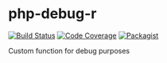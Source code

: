 # php-debug-r

[![Build Status](https://travis-ci.org/Slamdunk/php-debug-r.svg?branch=master)](https://travis-ci.org/Slamdunk/php-debug-r)
[![Code Coverage](https://scrutinizer-ci.com/g/Slamdunk/php-debug-r/badges/coverage.png?b=master)](https://scrutinizer-ci.com/g/Slamdunk/php-debug-r/?branch=master)
[![Packagist](https://img.shields.io/packagist/v/slam/php-debug-r.svg)](https://packagist.org/packages/slam/php-debug-r)

Custom function for debug purposes
